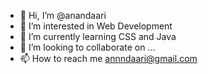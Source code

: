 - 👋 Hi, I’m @anandaari
- 👀 I’m interested in Web Development
- 🌱 I’m currently learning CSS and Java
- 💞️ I’m looking to collaborate on ...
- 📫 How to reach me annndaari@gmail.com

<!---
anandaari/anandaari is a ✨ special ✨ repository because its `README.md` (this file) appears on your GitHub profile.
You can click the Preview link to take a look at your changes.
--->
